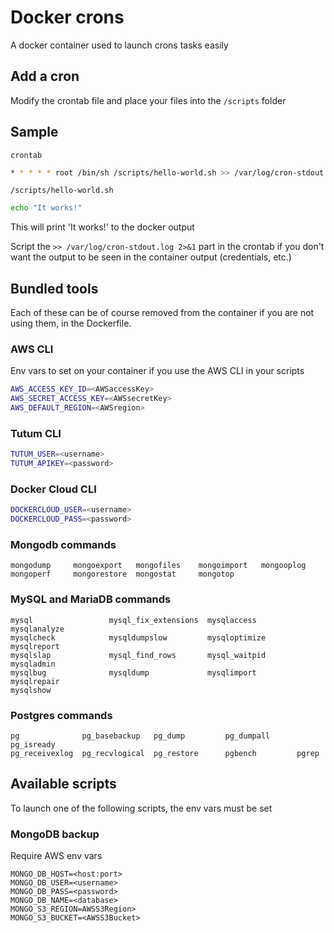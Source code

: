 # Docker crons

A docker container used to launch crons tasks easily

## Add a cron
Modify the crontab file and place your files into the ``/scripts`` folder

## Sample

``crontab``
```sh
* * * * * root /bin/sh /scripts/hello-world.sh >> /var/log/cron-stdout.log 2>&1
```

``/scripts/hello-world.sh``
```sh
echo "It works!"
```

This will print 'It works!' to the docker output

Script the ``>> /var/log/cron-stdout.log 2>&1`` part in the crontab if you don't want the output to be seen in the container output (credentials, etc.)


## Bundled tools
Each of these can be of course removed from the container if you are not using them, in the Dockerfile.

### AWS CLI

Env vars to set on your container if you use the AWS CLI in your scripts
```sh
AWS_ACCESS_KEY_ID=<AWSaccessKey>
AWS_SECRET_ACCESS_KEY=<AWSsecretKey>
AWS_DEFAULT_REGION=<AWSregion>
```

### Tutum CLI
```sh
TUTUM_USER=<username>
TUTUM_APIKEY=<password>
```

### Docker Cloud CLI
```sh
DOCKERCLOUD_USER=<username>
DOCKERCLOUD_PASS=<password>
```

### Mongodb commands
```
mongodump     mongoexport   mongofiles    mongoimport   mongooplog
mongoperf     mongorestore  mongostat     mongotop 
```

### MySQL and MariaDB commands
```
mysql                 mysql_fix_extensions  mysqlaccess           mysqlanalyze
mysqlcheck            mysqldumpslow         mysqloptimize         mysqlreport
mysqlslap             mysql_find_rows       mysql_waitpid         mysqladmin
mysqlbug              mysqldump             mysqlimport           mysqlrepair
mysqlshow          
```

### Postgres commands
```
pg              pg_basebackup   pg_dump         pg_dumpall      pg_isready
pg_receivexlog  pg_recvlogical  pg_restore      pgbench         pgrep   
```

## Available scripts
To launch one of the following scripts, the env vars must be set

### MongoDB backup

Require AWS env vars
```
MONGO_DB_HOST=<host:port>
MONGO_DB_USER=<username>
MONGO_DB_PASS=<password>
MONGO_DB_NAME=<database>
MONGO_S3_REGION=AWSS3Region>
MONGO_S3_BUCKET=<AWSS3Bucket>
```
